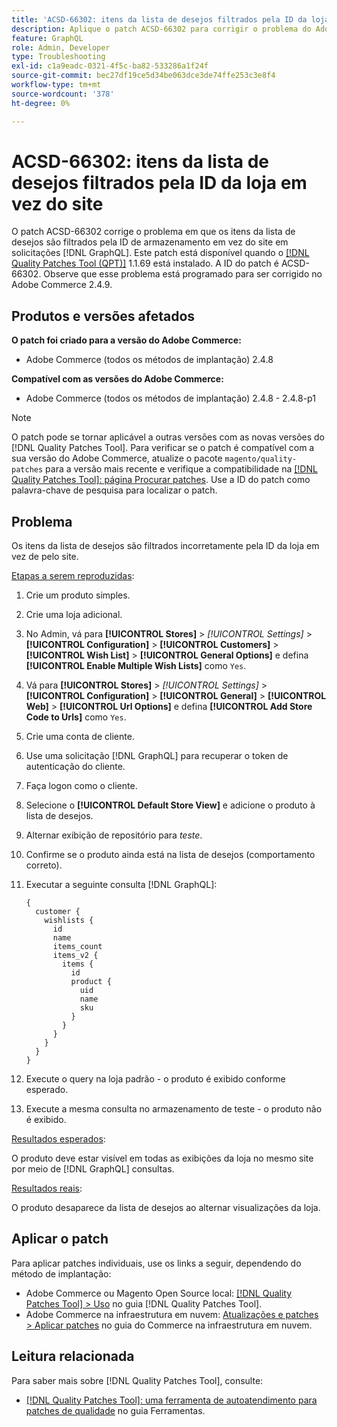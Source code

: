 ```yaml
---
title: 'ACSD-66302: itens da lista de desejos filtrados pela ID da loja em vez do site'
description: Aplique o patch ACSD-66302 para corrigir o problema do Adobe Commerce em que os itens da lista de desejos são filtrados pela ID da loja em vez do site em  [!DNL GraphQL] solicitações.
feature: GraphQL
role: Admin, Developer
type: Troubleshooting
exl-id: c1a9eadc-0321-4f5c-ba82-533286a1f24f
source-git-commit: bec27df19ce5d34be063dce3de74ffe253c3e8f4
workflow-type: tm+mt
source-wordcount: '378'
ht-degree: 0%

---
```


# ACSD-66302: itens da lista de desejos filtrados pela ID da loja em vez do site

O patch ACSD-66302 corrige o problema em que os itens da lista de desejos são filtrados pela ID de armazenamento em vez do site em solicitações [!DNL GraphQL]. Este patch está disponível quando o [[!DNL Quality Patches Tool (QPT)]](/help/tools/quality-patches-tool/quality-patches-tool-to-self-serve-quality-patches.md) 1.1.69 está instalado. A ID do patch é ACSD-66302. Observe que esse problema está programado para ser corrigido no Adobe Commerce 2.4.9.

## Produtos e versões afetados

**O patch foi criado para a versão do Adobe Commerce:**

* Adobe Commerce (todos os métodos de implantação) 2.4.8

**Compatível com as versões do Adobe Commerce:**

* Adobe Commerce (todos os métodos de implantação) 2.4.8 - 2.4.8-p1

>[!NOTE]
>
>O patch pode se tornar aplicável a outras versões com as novas versões do [!DNL Quality Patches Tool]. Para verificar se o patch é compatível com a sua versão do Adobe Commerce, atualize o pacote `magento/quality-patches` para a versão mais recente e verifique a compatibilidade na [[!DNL Quality Patches Tool]: página Procurar patches](https://experienceleague.adobe.com/tools/commerce-quality-patches/index.html). Use a ID do patch como palavra-chave de pesquisa para localizar o patch.

## Problema

Os itens da lista de desejos são filtrados incorretamente pela ID da loja em vez de pelo site.

<u>Etapas a serem reproduzidas</u>:

1. Crie um produto simples.
1. Crie uma loja adicional.
1. No Admin, vá para **[!UICONTROL Stores]** > *[!UICONTROL Settings]* > **[!UICONTROL Configuration]** > **[!UICONTROL Customers]** > **[!UICONTROL Wish List]** > **[!UICONTROL General Options]** e defina **[!UICONTROL Enable Multiple Wish Lists]** como `Yes`.
1. Vá para **[!UICONTROL Stores]** > *[!UICONTROL Settings]* > **[!UICONTROL Configuration]** > **[!UICONTROL General]** > **[!UICONTROL Web]** > **[!UICONTROL Url Options]** e defina **[!UICONTROL Add Store Code to Urls]** como `Yes`.
1. Crie uma conta de cliente.
1. Use uma solicitação [!DNL GraphQL] para recuperar o token de autenticação do cliente.
1. Faça logon como o cliente.
1. Selecione o **[!UICONTROL Default Store View]** e adicione o produto à lista de desejos.
1. Alternar exibição de repositório para *teste*.
1. Confirme se o produto ainda está na lista de desejos (comportamento correto).
1. Executar a seguinte consulta [!DNL GraphQL]:

   ```
   {
     customer {
       wishlists {
         id
         name
         items_count
         items_v2 {
           items {
             id
             product {
               uid
               name
               sku
             }
           }
         }
       }
     }
   }
   ```

1. Execute o query na loja padrão - o produto é exibido conforme esperado.
1. Execute a mesma consulta no armazenamento de teste - o produto não é exibido.

<u>Resultados esperados</u>:

O produto deve estar visível em todas as exibições da loja no mesmo site por meio de [!DNL GraphQL] consultas.

<u>Resultados reais</u>:

O produto desaparece da lista de desejos ao alternar visualizações da loja.

## Aplicar o patch

Para aplicar patches individuais, use os links a seguir, dependendo do método de implantação:

* Adobe Commerce ou Magento Open Source local: [[!DNL Quality Patches Tool] > Uso](/help/tools/quality-patches-tool/usage.md) no guia [!DNL Quality Patches Tool].
* Adobe Commerce na infraestrutura em nuvem: [Atualizações e patches > Aplicar patches](https://experienceleague.adobe.com/docs/commerce-cloud-service/user-guide/develop/upgrade/apply-patches.html) no guia do Commerce na infraestrutura em nuvem.

## Leitura relacionada

Para saber mais sobre [!DNL Quality Patches Tool], consulte:

* [[!DNL Quality Patches Tool]: uma ferramenta de autoatendimento para patches de qualidade](/help/tools/quality-patches-tool/quality-patches-tool-to-self-serve-quality-patches.md) no guia Ferramentas.
